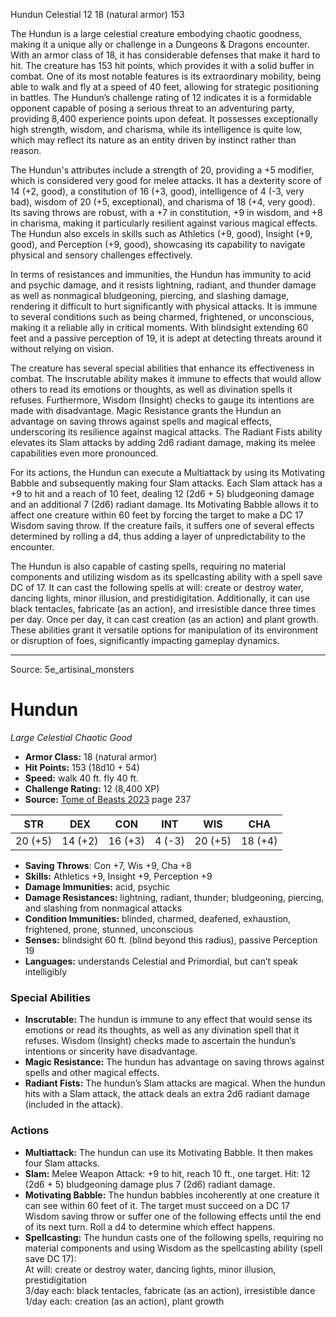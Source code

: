 <MonsterName/>Hundun</MonsterName>
<CreatureType/>Celestial</CreatureType>
<CR/>12</CR>
<AC/>18 (natural armor)</AC>
<HP/>153</HP>
<summary>The Hundun is a large celestial creature embodying chaotic goodness, making it a unique ally or challenge in a Dungeons & Dragons encounter. With an armor class of 18, it has considerable defenses that make it hard to hit. The creature has 153 hit points, which provides it with a solid buffer in combat. One of its most notable features is its extraordinary mobility, being able to walk and fly at a speed of 40 feet, allowing for strategic positioning in battles. The Hundun’s challenge rating of 12 indicates it is a formidable opponent capable of posing a serious threat to an adventuring party, providing 8,400 experience points upon defeat. It possesses exceptionally high strength, wisdom, and charisma, while its intelligence is quite low, which may reflect its nature as an entity driven by instinct rather than reason.</summary>

<detail>

The Hundun's attributes include a strength of 20, providing a +5 modifier, which is considered very good for melee attacks. It has a dexterity score of 14 (+2, good), a constitution of 16 (+3, good), intelligence of 4 (-3, very bad), wisdom of 20 (+5, exceptional), and charisma of 18 (+4, very good). Its saving throws are robust, with a +7 in constitution, +9 in wisdom, and +8 in charisma, making it particularly resilient against various magical effects. The Hundun also excels in skills such as Athletics (+9, good), Insight (+9, good), and Perception (+9, good), showcasing its capability to navigate physical and sensory challenges effectively. 

In terms of resistances and immunities, the Hundun has immunity to acid and psychic damage, and it resists lightning, radiant, and thunder damage as well as nonmagical bludgeoning, piercing, and slashing damage, rendering it difficult to hurt significantly with physical attacks. It is immune to several conditions such as being charmed, frightened, or unconscious, making it a reliable ally in critical moments. With blindsight extending 60 feet and a passive perception of 19, it is adept at detecting threats around it without relying on vision.

The creature has several special abilities that enhance its effectiveness in combat. The Inscrutable ability makes it immune to effects that would allow others to read its emotions or thoughts, as well as divination spells it refuses. Furthermore, Wisdom (Insight) checks to gauge its intentions are made with disadvantage. Magic Resistance grants the Hundun an advantage on saving throws against spells and magical effects, underscoring its resilience against magical attacks. The Radiant Fists ability elevates its Slam attacks by adding 2d6 radiant damage, making its melee capabilities even more pronounced.

For its actions, the Hundun can execute a Multiattack by using its Motivating Babble and subsequently making four Slam attacks. Each Slam attack has a +9 to hit and a reach of 10 feet, dealing 12 (2d6 + 5) bludgeoning damage and an additional 7 (2d6) radiant damage. Its Motivating Babble allows it to affect one creature within 60 feet by forcing the target to make a DC 17 Wisdom saving throw. If the creature fails, it suffers one of several effects determined by rolling a d4, thus adding a layer of unpredictability to the encounter.

The Hundun is also capable of casting spells, requiring no material components and utilizing wisdom as its spellcasting ability with a spell save DC of 17. It can cast the following spells at will: create or destroy water, dancing lights, minor illusion, and prestidigitation. Additionally, it can use black tentacles, fabricate (as an action), and irresistible dance three times per day. Once per day, it can cast creation (as an action) and plant growth. These abilities grant it versatile options for manipulation of its environment or disruption of foes, significantly impacting gameplay dynamics.</detail>



---

Source: 5e_artisinal_monsters

# Hundun

*Large* *Celestial* *Chaotic Good*

- **Armor Class:** 18 (natural armor)
- **Hit Points:** 153 (18d10 + 54)
- **Speed:** walk 40 ft. fly 40 ft.
- **Challenge Rating:** 12 (8,400 XP)
- **Source:** [Tome of Beasts 2023](https://koboldpress.com/kpstore/product/tome-of-beasts-1-2023-edition/) page 237

| STR | DEX | CON | INT | WIS | CHA |
| --- | --- | --- | --- | --- | --- |
| 20 (+5) | 14 (+2) | 16 (+3) | 4 (-3) | 20 (+5) | 18 (+4) |

- **Saving Throws**: Con +7, Wis +9, Cha +8
- **Skills:** Athletics +9, Insight +9, Perception +9
- **Damage Immunities:** acid, psychic
- **Damage Resistances:** lightning, radiant, thunder; bludgeoning, piercing, and slashing from nonmagical attacks
- **Condition Immunities:** blinded, charmed, deafened, exhaustion, frightened, prone, stunned, unconscious
- **Senses:** blindsight 60 ft. (blind beyond this radius), passive Perception 19
- **Languages:** understands Celestial and Primordial, but can’t speak intelligibly

### Special Abilities

- **Inscrutable:** The hundun is immune to any effect that would sense its emotions or read its thoughts, as well as any divination spell that it refuses. Wisdom (Insight) checks made to ascertain the hundun’s intentions or sincerity have disadvantage.
- **Magic Resistance:** The hundun has advantage on saving throws against spells and other magical effects.
- **Radiant Fists:** The hundun’s Slam attacks are magical. When the hundun hits with a Slam attack, the attack deals an extra 2d6 radiant damage (included in the attack).

### Actions

- **Multiattack:** The hundun can use its Motivating Babble. It then makes four Slam attacks.
- **Slam:** Melee Weapon Attack: +9 to hit, reach 10 ft., one target. Hit: 12 (2d6 + 5) bludgeoning damage plus 7 (2d6) radiant damage.
- **Motivating Babble:** The hundun babbles incoherently at one creature it can see within 60 feet of it. The target must succeed on a DC 17 Wisdom saving throw or suffer one of the following effects until the end of its next turn. Roll a d4 to determine which effect happens.
- **Spellcasting:** The hundun casts one of the following spells, requiring no material components and using Wisdom as the spellcasting ability (spell save DC 17):<br>At will: create or destroy water, dancing lights, minor illusion, prestidigitation<br>3/day each: black tentacles, fabricate (as an action), irresistible dance<br>1/day each: creation (as an action), plant growth


